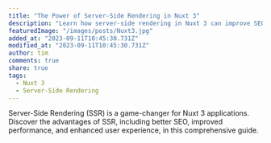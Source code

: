 ```yaml
---
title: "The Power of Server-Side Rendering in Nuxt 3"
description: "Learn how server-side rendering in Nuxt 3 can improve SEO, performance, and user experience."
featuredImage: "/images/posts/Nuxt3.jpg"
added_at: "2023-09-11T10:45:30.731Z"
modified_at: "2023-09-11T10:45:30.731Z"
author: tim
comments: true
share: true
tags:
  - Nuxt 3
  - Server-Side Rendering
---
```


Server-Side Rendering (SSR) is a game-changer for Nuxt 3 applications. Discover the advantages of SSR, including better SEO, improved performance, and enhanced user experience, in this comprehensive guide.
